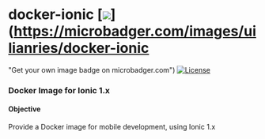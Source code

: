 # docker-ionic [![](https://images.microbadger.com/badges/image/uilianries/docker-ionic.svg)](https://microbadger.com/images/uilianries/docker-ionic
"Get your own image badge on microbadger.com")
[![License](http://img.shields.io/:license-mit-blue.svg)](http://doge.mit-license.org)

### Docker Image for Ionic 1.x

#### Objective
Provide a Docker image for mobile development, using Ionic 1.x
